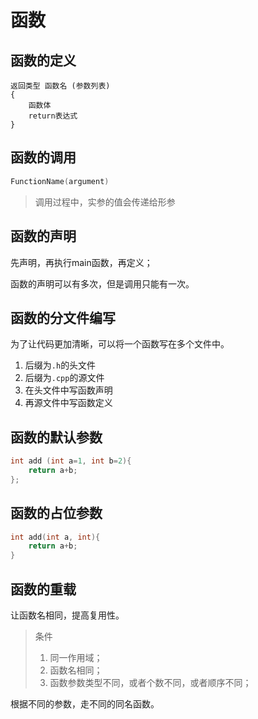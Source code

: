 # 函数

## 函数的定义

```
返回类型 函数名 (参数列表)
{
	函数体
	return表达式
}
```

## 函数的调用

```c++
FunctionName(argument)
```

> 调用过程中，实参的值会传递给形参

## 函数的声明

先声明，再执行main函数，再定义；

函数的声明可以有多次，但是调用只能有一次。

## 函数的分文件编写

为了让代码更加清晰，可以将一个函数写在多个文件中。

1. 后缀为`.h`的头文件
2. 后缀为`.cpp`的源文件
3. 在头文件中写函数声明
4. 再源文件中写函数定义

## 函数的默认参数

```c++
int add (int a=1, int b=2){
	return a+b;
};
```

## 函数的占位参数

```c++
int add(int a, int){
	return a+b;
}
```

## 函数的重载

让函数名相同，提高复用性。

> 条件
>
> 1. 同一作用域；
> 2. 函数名相同；
> 3. 函数参数类型不同，或者个数不同，或者顺序不同；

根据不同的参数，走不同的同名函数。
